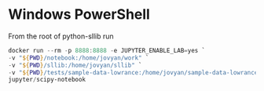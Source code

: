 


# Windows PowerShell
From the root of python-sllib run
```powershell
docker run --rm -p 8888:8888 -e JUPYTER_ENABLE_LAB=yes `
-v "${PWD}/notebook:/home/jovyan/work" `
-v "${PWD}/sllib:/home/jovyan/sllib" `
-v "${PWD}/tests/sample-data-lowrance:/home/jovyan/sample-data-lowrance" `
jupyter/scipy-notebook

```